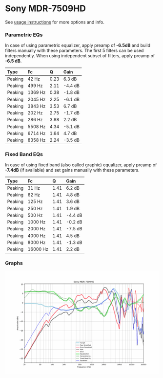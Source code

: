 # Sony MDR-7509HD
See [usage instructions](https://github.com/jaakkopasanen/AutoEq#usage) for more options and info.

### Parametric EQs
In case of using parametric equalizer, apply preamp of **-6.5dB** and build filters manually
with these parameters. The first 5 filters can be used independently.
When using independent subset of filters, apply preamp of **-6.5 dB**.

| Type    | Fc      |    Q | Gain    |
|:--------|:--------|:-----|:--------|
| Peaking | 42 Hz   | 0.23 | 6.3 dB  |
| Peaking | 499 Hz  | 2.11 | -4.4 dB |
| Peaking | 1369 Hz | 0.38 | -1.8 dB |
| Peaking | 2045 Hz | 2.25 | -6.1 dB |
| Peaking | 3843 Hz | 3.53 | 6.7 dB  |
| Peaking | 202 Hz  | 2.75 | -1.7 dB |
| Peaking | 286 Hz  | 3.88 | 2.2 dB  |
| Peaking | 5508 Hz | 4.34 | -5.1 dB |
| Peaking | 6714 Hz | 1.64 | 4.7 dB  |
| Peaking | 8358 Hz | 2.24 | -3.5 dB |

### Fixed Band EQs
In case of using fixed band (also called graphic) equalizer, apply preamp of **-7.4dB**
(if available) and set gains manually with these parameters.

| Type    | Fc       |    Q | Gain    |
|:--------|:---------|:-----|:--------|
| Peaking | 31 Hz    | 1.41 | 6.2 dB  |
| Peaking | 62 Hz    | 1.41 | 4.8 dB  |
| Peaking | 125 Hz   | 1.41 | 3.6 dB  |
| Peaking | 250 Hz   | 1.41 | 1.9 dB  |
| Peaking | 500 Hz   | 1.41 | -4.4 dB |
| Peaking | 1000 Hz  | 1.41 | -0.2 dB |
| Peaking | 2000 Hz  | 1.41 | -7.5 dB |
| Peaking | 4000 Hz  | 1.41 | 4.5 dB  |
| Peaking | 8000 Hz  | 1.41 | -1.3 dB |
| Peaking | 16000 Hz | 1.41 | 2.2 dB  |

### Graphs
![](./Sony%20MDR-7509HD.png)